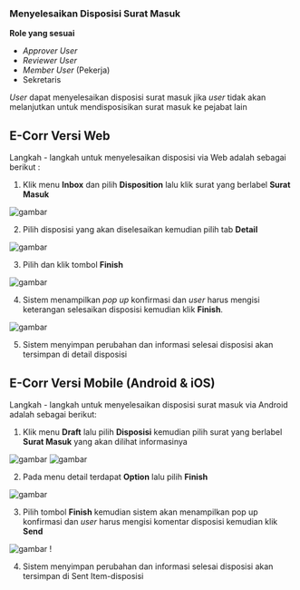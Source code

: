 ### **Menyelesaikan Disposisi Surat Masuk**

**Role yang sesuai**

- *Approver User*
- *Reviewer User*
- *Member User* (Pekerja)
- Sekretaris 

_User_ dapat menyelesaikan disposisi surat masuk jika _user_ tidak akan melanjutkan untuk mendisposisikan surat masuk ke pejabat lain

## **E-Corr Versi Web**

Langkah - langkah untuk menyelesaikan disposisi via Web adalah sebagai berikut :

1.  Klik menu **Inbox** dan pilih **Disposition** lalu klik surat yang berlabel **Surat Masuk**

![gambar](SuratMasuk/SM_Web/SM-48.png)

2.    Pilih disposisi yang akan diselesaikan kemudian pilih tab **Detail**

![gambar](SuratMasuk/SM_Web/SM-49.png)

3.    Pilih dan klik tombol **Finish**

![gambar](SuratMasuk/SM_Web/SM-50.png)

4.    Sistem menampilkan _pop up_ konfirmasi dan _user_ harus mengisi keterangan selesaikan disposisi kemudian klik **Finish**.

![gambar](SuratMasuk/SM_Web/SM-51.png)

5.    Sistem menyimpan perubahan dan informasi selesai disposisi akan tersimpan di detail disposisi



## **E-Corr Versi Mobile (Android & iOS)**

Langkah - langkah untuk menyelesaikan disposisi surat masuk via Android adalah sebagai berikut:

1. Klik menu **Draft** lalu pilih **Disposisi** kemudian pilih surat yang berlabel **Surat Masuk** yang akan dilihat informasinya

![gambar](SuratMasuk/SM_Android/Selesaidisposisi/02A01.jpg) ![gambar](SuratMasuk/SM_Android/Selesaidisposisi/02A001.jpg) 

2. Pada menu detail terdapat **Option** lalu pilih **Finish** 

 ![gambar](SuratMasuk/SM_Android/Selesaidisposisi/02A03.jpg) 

3. Pilih tombol **Finish** kemudian sistem akan menampilkan pop up konfirmasi dan _user_ harus mengisi komentar disposisi kemudian klik **Send**

![gambar](SuratMasuk/SM_Android/Selesaidisposisi/02A05.jpg) !  

4. Sistem menyimpan perubahan dan informasi selesai disposisi akan tersimpan di Sent Item-disposisi
